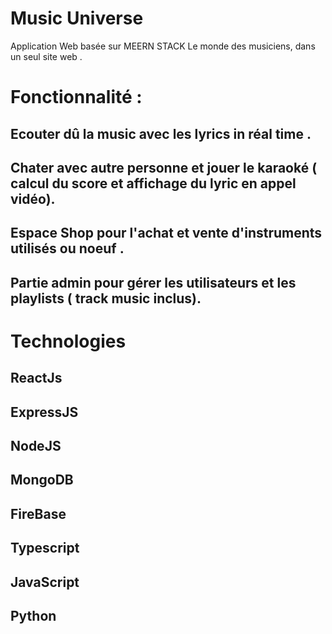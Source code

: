 # Music Universe
Application Web basée sur MEERN STACK 
Le monde des musiciens, dans un seul site web .
# Fonctionnalité : 
## Ecouter dû la music avec les lyrics in réal time .
## Chater avec autre personne et jouer le karaoké ( calcul du score et affichage du lyric en appel vidéo).
## Espace Shop pour l'achat et vente d'instruments utilisés ou noeuf .
## Partie admin pour gérer les utilisateurs et les playlists ( track music inclus).
# Technologies  
## ReactJs 
## ExpressJS
## NodeJS
## MongoDB
## FireBase
## Typescript
## JavaScript
## Python
